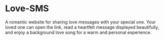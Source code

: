 # Love-SMS
A romantic website for sharing love messages with your special one. Your loved one can open the link, read a heartfelt message displayed beautifully, and enjoy a background love song for a warm and personal experience.
